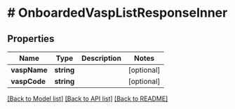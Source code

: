 # # OnboardedVaspListResponseInner

## Properties

Name | Type | Description | Notes
------------ | ------------- | ------------- | -------------
**vaspName** | **string** |  | [optional]
**vaspCode** | **string** |  | [optional]

[[Back to Model list]](../../README.md#models) [[Back to API list]](../../README.md#endpoints) [[Back to README]](../../README.md)
